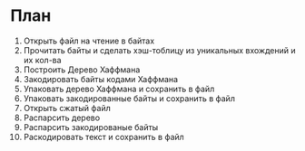 # План

1. Открыть файл на чтение в байтах
2. Прочитать байты и сделать хэш-тоблицу из уникальных вхождений и их кол-ва
3. Построить Дерево Хаффмана
4. Закодировать байты кодами Хаффмана
5. Упаковать дерево Хаффмана и сохранить в файл
6. Упаковать закодированные байты и сохранить в файл
7. Открыть сжатый файл
8. Распарсить дерево
9. Распарсить закодированые байты
10. Раскодировать текст и сохранить в файл
